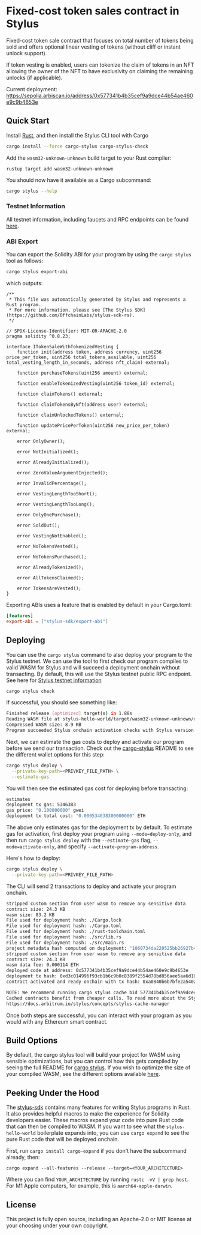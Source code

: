 # Fixed-cost token sales contract in Stylus

Fixed-cost token sale contract that focuses on total number of tokens being sold and offers optional linear vesting of tokens (without cliff or instant unlock support).

If token vesting is enabled, users can tokenize the claim of tokens in an NFT allowing the owner of the NFT to have exclusivity on claiming the remaining unlocks (if applicable).

Current deployment: https://sepolia.arbiscan.io/address/0x577341b4b35cef9a9dce44b54ae460e9c9b4653e

## Quick Start 

Install [Rust](https://www.rust-lang.org/tools/install), and then install the Stylus CLI tool with Cargo

```bash
cargo install --force cargo-stylus cargo-stylus-check
```

Add the `wasm32-unknown-unknown` build target to your Rust compiler:

```
rustup target add wasm32-unknown-unknown
```

You should now have it available as a Cargo subcommand:

```bash
cargo stylus --help
```

### Testnet Information

All testnet information, including faucets and RPC endpoints can be found [here](https://docs.arbitrum.io/stylus/reference/testnet-information).

### ABI Export

You can export the Solidity ABI for your program by using the `cargo stylus` tool as follows:

```bash
cargo stylus export-abi
```

which outputs:

```solidity
/**
 * This file was automatically generated by Stylus and represents a Rust program.
 * For more information, please see [The Stylus SDK](https://github.com/OffchainLabs/stylus-sdk-rs).
 */

// SPDX-License-Identifier: MIT-OR-APACHE-2.0
pragma solidity ^0.8.23;

interface ITokenSaleWithTokenizedVesting {
    function init(address token, address currency, uint256 price_per_token, uint256 total_tokens_available, uint256 total_vesting_length_in_seconds, address nft_claim) external;

    function purchaseTokens(uint256 amount) external;

    function enableTokenizedVesting(uint256 token_id) external;

    function claimTokens() external;

    function claimTokensByNft(address user) external;

    function claimUnlockedTokens() external;

    function updatePricePerToken(uint256 new_price_per_token) external;

    error OnlyOwner();

    error NotInitialized();

    error AlreadyInitialized();

    error ZeroValueArgumentInjected();

    error InvalidPercentage();

    error VestingLengthTooShort();

    error VestingLengthTooLong();

    error OnlyOnePurchase();

    error SoldOut();

    error VestingNotEnabled();

    error NoTokensVested();

    error NoTokensPurchased();

    error AlreadyTokenized();

    error AllTokensClaimed();

    error TokensAreVested();
}
```

Exporting ABIs uses a feature that is enabled by default in your Cargo.toml:

```toml
[features]
export-abi = ["stylus-sdk/export-abi"]
```

## Deploying

You can use the `cargo stylus` command to also deploy your program to the Stylus testnet. We can use the tool to first check
our program compiles to valid WASM for Stylus and will succeed a deployment onchain without transacting. By default, this will use the Stylus testnet public RPC endpoint. See here for [Stylus testnet information](https://docs.arbitrum.io/stylus/reference/testnet-information)

```bash
cargo stylus check
```

If successful, you should see something like:

```bash
Finished release [optimized] target(s) in 1.88s
Reading WASM file at stylus-hello-world/target/wasm32-unknown-unknown/release/stylus-hello-world.wasm
Compressed WASM size: 8.9 KB
Program succeeded Stylus onchain activation checks with Stylus version: 1
```

Next, we can estimate the gas costs to deploy and activate our program before we send our transaction. Check out the [cargo-stylus](https://github.com/OffchainLabs/cargo-stylus) README to see the different wallet options for this step:

```bash
cargo stylus deploy \
  --private-key-path=<PRIVKEY_FILE_PATH> \
  --estimate-gas
```

You will then see the estimated gas cost for deploying before transacting:

```bash
estimates
deployment tx gas: 5346383
gas price: "0.100000000" gwei
deployment tx total cost: "0.000534638300000000" ETH
```

The above only estimates gas for the deployment tx by default. To estimate gas for activation, first deploy your program using `--mode=deploy-only`, and then run `cargo stylus deploy` with the `--estimate-gas` flag, `--mode=activate-only`, and specify `--activate-program-address`.


Here's how to deploy:

```bash
cargo stylus deploy \
  --private-key-path=<PRIVKEY_FILE_PATH>
```

The CLI will send 2 transactions to deploy and activate your program onchain.

```bash
stripped custom section from user wasm to remove any sensitive data
contract size: 24.3 KB
wasm size: 83.2 KB
File used for deployment hash: ./Cargo.lock
File used for deployment hash: ./Cargo.toml
File used for deployment hash: ./rust-toolchain.toml
File used for deployment hash: ./src/lib.rs
File used for deployment hash: ./src/main.rs
project metadata hash computed on deployment: "1060734da220525bb26927b4b88473d9906591398c3943b63b93f97c8ed09e21"
stripped custom section from user wasm to remove any sensitive data
contract size: 24.3 KB
wasm data fee: 0.000114 ETH
deployed code at address: 0x577341b4b35cef9a9dce44b54ae460e9c9b4653e
deployment tx hash: 0xd3c014996f93cb1b6c9b0c8389f2554d78bd856aee5aa6d10cccd2153f1b0aef
contract activated and ready onchain with tx hash: 0xa0840b6b7bfe2a54022fe7d2cb6149aeaff97e1587698f7fcd7f1b1861e9dbc9

NOTE: We recommend running cargo stylus cache bid 577341b4b35cef9a9dce44b54ae460e9c9b4653e 0 to cache your activated contract in ArbOS.
Cached contracts benefit from cheaper calls. To read more about the Stylus contract cache, see
https://docs.arbitrum.io/stylus/concepts/stylus-cache-manager
```

Once both steps are successful, you can interact with your program as you would with any Ethereum smart contract.

## Build Options

By default, the cargo stylus tool will build your project for WASM using sensible optimizations, but you can control how this gets compiled by seeing the full README for [cargo stylus](https://github.com/OffchainLabs/cargo-stylus). If you wish to optimize the size of your compiled WASM, see the different options available [here](https://github.com/OffchainLabs/cargo-stylus/blob/main/OPTIMIZING_BINARIES.md).

## Peeking Under the Hood

The [stylus-sdk](https://github.com/OffchainLabs/stylus-sdk-rs) contains many features for writing Stylus programs in Rust. It also provides helpful macros to make the experience for Solidity developers easier. These macros expand your code into pure Rust code that can then be compiled to WASM. If you want to see what the `stylus-hello-world` boilerplate expands into, you can use `cargo expand` to see the pure Rust code that will be deployed onchain.

First, run `cargo install cargo-expand` if you don't have the subcommand already, then:

```
cargo expand --all-features --release --target=<YOUR_ARCHITECTURE>
```

Where you can find `YOUR_ARCHITECTURE` by running `rustc -vV | grep host`. For M1 Apple computers, for example, this is `aarch64-apple-darwin`.

## License

This project is fully open source, including an Apache-2.0 or MIT license at your choosing under your own copyright.

